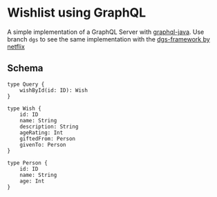 # Wishlist using GraphQL

A simple implementation of a GraphQL Server with [graphql-java](https://github.com/graphql-java/graphql-java). Use branch `dgs` to see the same implementation with the [dgs-framework by netflix](https://github.com/netflix/dgs-framework/)

## Schema

```
type Query {
    wishById(id: ID): Wish
}

type Wish {
    id: ID
    name: String
    description: String
    ageRating: Int
    giftedFrom: Person
    givenTo: Person
}

type Person {
    id: ID
    name: String
    age: Int
}
```
